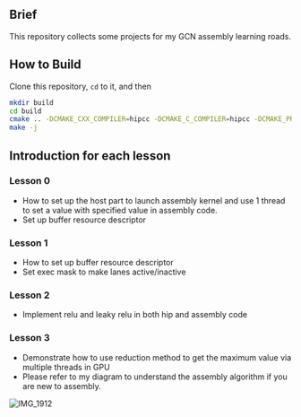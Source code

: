## Brief ##
This repository collects some projects for my GCN assembly learning roads.

## How to Build
Clone this repository, `cd` to it, and then

```bash
mkdir build
cd build
cmake .. -DCMAKE_CXX_COMPILER=hipcc -DCMAKE_C_COMPILER=hipcc -DCMAKE_PREFIX_PATH=/opt/rocm/lib/cmake
make -j
```

## Introduction for each lesson

### Lesson 0

- How to set up the host part to launch assembly kernel and use 1 thread to set a value with specified value in assembly code.
- Set up buffer resource descriptor


### Lesson 1

- How to set up buffer resource descriptor
- Set exec mask to make lanes active/inactive

### Lesson 2

- Implement relu and leaky relu in both hip and assembly code

### Lesson 3

- Demonstrate how to use reduction method to get the maximum value via multiple threads in GPU
- Please refer to my diagram to understand the assembly algorithm if you are new to assembly.


![IMG_1912](https://github.com/user-attachments/assets/5a09cbec-7177-4b81-aa82-97d75f51c4b5)
